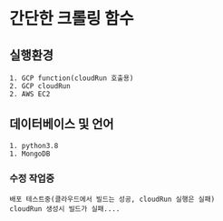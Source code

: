# 간단한 크롤링 함수
## 실행환경
    1. GCP function(cloudRun 호출용)
    2. GCP cloudRun
    2. AWS EC2

## 데이터베이스 및 언어
    1. python3.8
    1. MongoDB

### 수정 작업중
    배포 테스트중(클라우드에서 빌드는 성공, cloudRun 실행은 실패)
    cloudRun 생성시 빌드가 실패....
